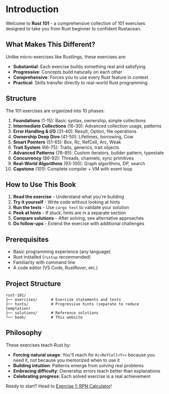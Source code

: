 # Introduction

Welcome to **Rust 101** - a comprehensive collection of 101 exercises designed to take you from Rust beginner to confident Rustacean.

## What Makes This Different?

Unlike micro-exercises like Rustlings, these exercises are:
- **Substantial**: Each exercise builds something real and satisfying
- **Progressive**: Concepts build naturally on each other
- **Comprehensive**: Forces you to use every Rust feature in context
- **Practical**: Skills transfer directly to real-world Rust programming

## Structure

The 101 exercises are organized into 10 phases:

1. **Foundations** (1-15): Basic syntax, ownership, simple collections
2. **Intermediate Collections** (16-30): Advanced collection usage, patterns
3. **Error Handling & I/O** (31-40): Result, Option, file operations
4. **Ownership Deep Dive** (41-50): Lifetimes, borrowing, Cow
5. **Smart Pointers** (51-65): Box, Rc, RefCell, Arc, Weak
6. **Trait System** (66-75): Traits, generics, trait objects
7. **Advanced Patterns** (76-85): Custom iterators, builder pattern, typestate
8. **Concurrency** (86-92): Threads, channels, sync primitives
9. **Real-World Algorithms** (93-100): Graph algorithms, DP, search
10. **Capstone** (101): Complete compiler + VM with event loop

## How to Use This Book

1. **Read the exercise** - Understand what you're building
2. **Try it yourself** - Write code without looking at hints
3. **Run the tests** - Use `cargo test` to validate your solution
4. **Peek at hints** - If stuck, hints are in a separate section
5. **Compare solutions** - After solving, see alternative approaches
6. **Do follow-ups** - Extend the exercise with additional challenges

## Prerequisites

- Basic programming experience (any language)
- Rust installed (`rustup` recommended)
- Familiarity with command line
- A code editor (VS Code, RustRover, etc.)

## Project Structure

```
rust-101/
├── exercises/      # Exercise statements and tests
├── hints/          # Progressive hints (separate to reduce temptation)
├── solutions/      # Reference solutions
└── book/           # This website
```

## Philosophy

These exercises teach Rust by:
- **Forcing natural usage**: You'll reach for `Rc<RefCell<T>>` because you need it, not because you memorized when to use it
- **Building intuition**: Patterns emerge from solving real problems
- **Embracing difficulty**: Ownership errors teach better than explanations
- **Celebrating progress**: Each solved exercise is a real achievement

Ready to start? Head to [Exercise 1: RPN Calculator](./phase1/01_rpn_calculator.md)!
